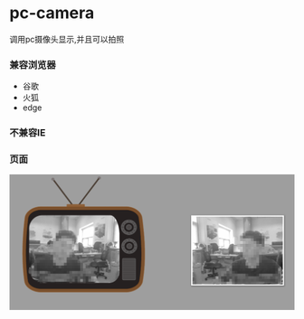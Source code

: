 # pc-camera
调用pc摄像头显示,并且可以拍照

### 兼容浏览器
- 谷歌
- 火狐
- edge

### 不兼容IE

### 页面
![demo](./image/readeMe.png)
